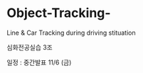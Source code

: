 # Object-Tracking-
Line &amp; Car Tracking during driving stituation

심화전공실습 3조

일정 : 중간발표 11/6 (금)
